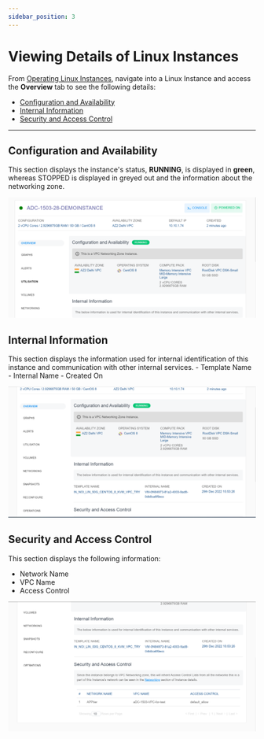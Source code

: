 ```yaml
---
sidebar_position: 3
---
```

# Viewing Details of Linux Instances

From [Operating Linux Instances](AboutLinuxInstances.md), navigate into a Linux Instance and access the **Overview** tab to see the following details:

- [Configuration and Availability](#configuration-and-availability)
- [Internal Information](#internal-information)
- [Security and Access Control](#security-and-access-control)
---
## Configuration and Availability

This section displays the instance's status, **RUNNING**, is displayed in <span class="green">**green**</span>, whereas STOPPED is displayed in greyed out and the information about the networking zone.

![Viewing Details of Linux Instances](img/ViewingDetailsofLinuxInstances1.png)

## Internal Information
This section displays the information used for internal identification of this instance and communication with other internal services.
    - Template Name
    - Internal Name
    - Created On

![Viewing Details of Linux Instances](img/ViewingDetailsofLinuxInstances2.png)

## Security and Access Control
This section displays the following information:

- Network Name
- VPC Name
- Access Control

![Viewing Details of Linux Instances](img/ViewingDetailsofLinuxInstances3.png)

